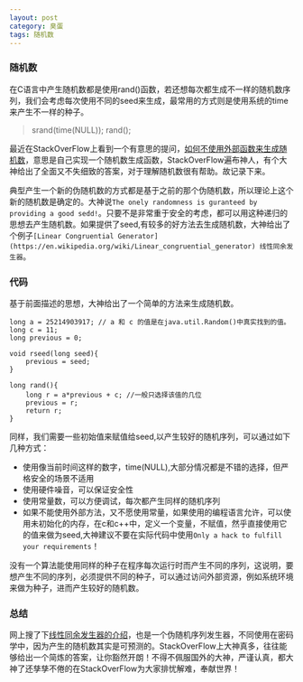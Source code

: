 ```yaml
---
layout: post
category: 臭蛋
tags: 随机数 
---
```


### 随机数

在C语言中产生随机数都是使用rand()函数，若还想每次都生成不一样的随机数序列，我们会考虑每次使用不同的seed来生成，最常用的方式则是使用系统的time来产生不一样的种子。

> srand(time(NULL));
> rand();

最近在StackOverFlow上看到一个有意思的提问，[如何不使用外部函数来生成随机数](http://stackoverflow.com/questions/15038174/generate-random-numbers-without-using-any-external-functions)，意思是自己实现一个随机数生成函数，StackOverFlow遍布神人，有个大神给出了全面又不失细致的答案，对于理解随机数很有帮助。故记录下来。

典型产生一个新的伪随机数的方式都是基于之前的那个伪随机数，所以理论上这个新的随机数是确定的。大神说`The onely randomness is guranteed by providing a good sedd!`。只要不是非常重于安全的考虑，都可以用这种递归的思想去产生随机数。如果提供了seed,有较多的好方法去生成随机数，大神给出了个例子`[Linear Congruential Generator](https://en.wikipedia.org/wiki/Linear_congruential_generator) 线性同余发生器`。

### 代码

基于前面描述的思想，大神给出了一个简单的方法来生成随机数。

    long a = 25214903917; // a 和 c 的值是在java.util.Random()中真实找到的值。 
    long c = 11;
    long previous = 0;

    void rseed(long seed){
        previous = seed;
    }

    long rand(){
        long r = a*previous + c; //一般只选择该值的几位
        previous = r;
        return r;
    }

同样，我们需要一些初始值来赋值给seed,以产生较好的随机序列，可以通过如下几种方式：

* 使用像当前时间这样的数字，time(NULL),大部分情况都是不错的选择，但严格安全的场景不适用
* 使用硬件噪音，可以保证安全性
* 使用常量数，可以方便调试，每次都产生同样的随机序列 
* 如果不能使用外部方法，又不愿使用常量，如果使用的编程语言允许，可以使用未初始化的内存，在c和c++中，定义一个变量，不赋值，然乎直接使用它的值来做为seed,大神建议不要在实际代码中使用`Only a hack to fulfill your requirements`！

没有一个算法能使用同样的种子在程序每次运行时而产生不同的序列，这说明，要想产生不同的序列，必须提供不同的种子，可以通过访问外部资源，例如系统环境来做为种子，进而产生较好的随机数。

### 总结

网上搜了下[线性同余发生器的介绍](http://blog.csdn.net/jinling1441/article/details/4985515)，也是一个伪随机序列发生器，不同使用在密码学中，因为产生的随机数其实是可预测的。StackOverFlow上大神真多，往往能够给出一个简炼的答案，让你豁然开朗！不得不佩服国外的大神，严谨认真，都大神了还孳孳不倦的在StackOverFlow为大家排忧解难，奉献世界！

